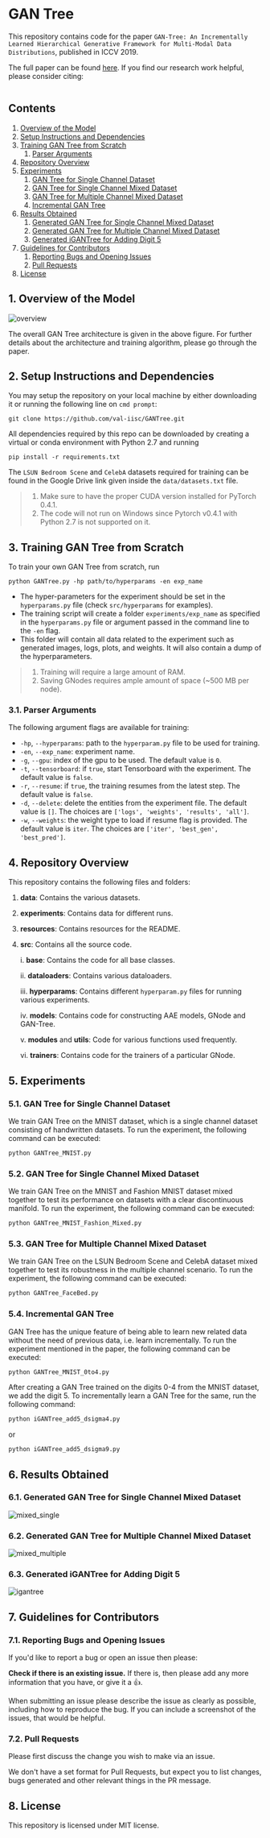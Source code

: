 # GAN Tree
This repository contains code for the paper `GAN-Tree: An Incrementally Learned Hierarchical Generative Framework for Multi-Modal Data Distributions`, published in ICCV 2019.

The full paper can be found [here]().  If you find our research work helpful, please consider citing:

```cite

```

## Contents
1. [Overview of the Model](#1-overview-of-the-model)
2. [Setup Instructions and Dependencies](#2-setup-instructions-and-dependencies)
3. [Training GAN Tree from Scratch](#3-training-gan-tree-from-scratch)
    1. [Parser Arguments](#31-parser-arguments) 
4. [Repository Overview](#4-repository-overview)
5. [Experiments](#5-experiments)
    1. [GAN Tree for Single Channel Dataset](#51-gan-tree-for-single-channel-dataset)
    2. [GAN Tree for Single Channel Mixed Dataset](#52-gan-tree-for-single-channel-mixed-dataset)
    3. [GAN Tree for Multiple Channel Mixed Dataset](#53-gan-tree-for-multiple-channel-mixed-dataset)
    4. [Incremental GAN Tree](#54-incremental-gan-tree)
6. [Results Obtained](#6-results-obtained)
    1. [Generated GAN Tree for Single Channel Mixed Dataset](#61-generated-gan-tree-for-single-channel-mixed-dataset)
    2. [Generated GAN Tree for Multiple Channel Mixed Dataset](#62-generated-gan-tree-for-multiple-channel-mixed-dataset)
    3. [Generated iGANTree for Adding Digit 5](#63-generated-iGANTree-for-adding-digit-5)
7. [Guidelines for Contributors](#7-guidelines-for-contributors)
    1. [Reporting Bugs and Opening Issues](#71-reporting-bugs-and-opening-issues)
    2. [Pull Requests](#72-pull-requests)
8. [License](#8-license)


## 1. Overview of the Model

![overview](resources/Overview.PNG)

The overall GAN Tree architecture is given in the above figure.  For further details about the architecture and training algorithm, please go through the paper.

## 2. Setup Instructions and Dependencies
You may setup the repository on your local machine by either downloading it or running the following line on `cmd prompt`:

``` Batchfile
git clone https://github.com/val-iisc/GANTree.git
```

All dependencies required by this repo can be downloaded by creating a virtual or conda environment with Python 2.7 and running

``` Batchfile
pip install -r requirements.txt
```

The `LSUN Bedroom Scene` and `CelebA` datasets required for training can be found in the Google Drive link given inside the `data/datasets.txt` file.

> 1. Make sure to have the proper CUDA version installed for PyTorch 0.4.1.
> 2. The code will not run on Windows since Pytorch v0.4.1 with Python 2.7 is not supported on it.

## 3. Training GAN Tree from Scratch
To train your own GAN Tree from scratch, run

```Batchfile
python GANTree.py -hp path/to/hyperparams -en exp_name 
```

+ The hyper-parameters for the experiment should be set in the `hyperparams.py` file (check `src/hyperparams` for examples).
+ The training script will create a folder `experiments/exp_name` as specified in the `hyperparams.py` file or argument passed in the command line to the `-en` flag.
+ This folder will contain all data related to the experiment such as generated images, logs, plots, and weights. It will also contain a dump of the hyperparameters.

>1. Training will require a large amount of RAM.
>2. Saving GNodes requires ample amount of space (~500 MB per node).

### 3.1. Parser Arguments

The following argument flags are available for training:

+ `-hp`, `--hyperparams`: path to the `hyperparam.py` file to be used for training.
+ `-en`, `--exp_name`: experiment name.
+ `-g`, `--gpu`:  index of the gpu to be used. The default value is `0`.
+ `-t`, `--tensorboard`:  if `true`, start Tensorboard with the experiment.  The default value is `false`.
+ `-r`, `--resume`: if `true`, the training resumes from the latest step.  The default value is `false`.
+ `-d`, `--delete`: delete the entities from the experiment file. The default value is `[]`. The choices are `['logs', 'weights', 'results', 'all']`.
+ `-w`, `--weights`: the weight type to load if resume flag is provided.  The default value is `iter`.  The choices are `['iter', 'best_gen', 'best_pred']`.

## 4. Repository Overview
This repository contains the following files and folders:

1. **data**: Contains the various datasets.

2. **experiments**: Contains data for different runs.

3. **resources**: Contains resources for the README.

4. **src**: Contains all the source code.

    i. **base**: Contains the code for all base classes.
    
    ii. **dataloaders**: Contains various dataloaders.
    
    iii. **hyperparams**: Contains different `hyperparam.py` files for running various experiments.
    
    iv. **models**: Contains code for constructing AAE models, GNode and GAN-Tree.
    
    v. **modules** and **utils**: Code for various functions used frequently.
    
    vi. **trainers**: Contains code for the trainers of a particular GNode.

## 5. Experiments

### 5.1. GAN Tree for Single Channel Dataset

We train GAN Tree on the MNIST dataset, which is a single channel dataset consisting of handwritten datasets.  To run the experiment, the following command can be executed:

```python
python GANTree_MNIST.py
```

### 5.2. GAN Tree for Single Channel Mixed Dataset

We train GAN Tree on the MNIST and Fashion MNIST dataset mixed together to test its performance on datasets with a clear discontinuous manifold.  To run the experiment, the following command can be executed:

```python
python GANTree_MNIST_Fashion_Mixed.py
```

### 5.3. GAN Tree for Multiple Channel Mixed Dataset

We train GAN Tree on the LSUN Bedroom Scene and CelebA dataset mixed together to test its robustness in the multiple channel scenario.  To run the experiment, the following command can be executed:

```python
python GANTree_FaceBed.py
```

### 5.4. Incremental GAN Tree

GAN Tree has the unique feature of being able to learn new related data without the need of previous data, i.e. learn incrementally.  To run the experiment mentioned in the paper, the following command can be executed:

```python
python GANTree_MNIST_0to4.py
```

After creating a GAN Tree trained on the digits 0-4 from the MNIST dataset, we add the digit 5. To incrementally learn a GAN Tree for the same, run the following command:

```python
python iGANTree_add5_dsigma4.py
````

or

```python
python iGANTree_add5_dsigma9.py
```

## 6. Results Obtained
### 6.1. Generated GAN Tree for Single Channel Mixed Dataset

![mixed_single](resources/MixedSingle.PNG)

### 6.2. Generated GAN Tree for Multiple Channel Mixed Dataset
![mixed_multiple](resources/MixedMultiple.PNG)

### 6.3. Generated iGANTree for Adding Digit 5
![igantree](resources/iGANTree.PNG)

## 7. Guidelines for Contributors

### 7.1. Reporting Bugs and Opening Issues

If you'd like to report a bug or open an issue then please:

**Check if there is an existing issue.** If there is, then please add any more information that you have, or give it a 👍.

When submitting an issue please describe the issue as clearly as possible, including how to reproduce the bug. If you can include a screenshot of the issues, that would be helpful.

### 7.2. Pull Requests

Please first discuss the change you wish to make via an issue.

We don't have a set format for Pull Requests, but expect you to list changes, bugs generated and other relevant things in the PR message.

## 8. License

This repository is licensed under MIT license.